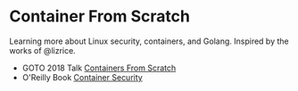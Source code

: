 # Container From Scratch

Learning more about Linux security, containers, and Golang.
Inspired by the works of @lizrice.

- GOTO 2018 Talk [Containers From Scratch](https://www.youtube.com/watch?v=8fi7uSYlOdc)
- O'Reilly Book [Container Security](https://www.oreilly.com/library/view/container-security/9781492056690/)
